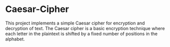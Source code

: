 # Caesar-Cipher
This project implements a simple Caesar cipher for encryption and decryption of text. The Caesar cipher is a basic encryption technique where each letter in the plaintext is shifted by a fixed number of positions in the alphabet.
